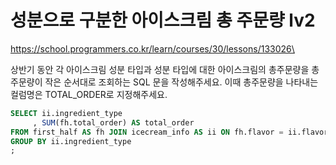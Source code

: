 # 성분으로 구분한 아이스크림 총 주문량 lv2
https://school.programmers.co.kr/learn/courses/30/lessons/133026\

상반기 동안 각 아이스크림 성분 타입과 성분 타입에 대한 아이스크림의 총주문량을 총주문량이 작은 순서대로 조회하는 SQL 문을 작성해주세요. 이때 총주문량을 나타내는 컬럼명은 TOTAL_ORDER로 지정해주세요.

```sql
SELECT ii.ingredient_type
     , SUM(fh.total_order) AS total_order
FROM first_half AS fh JOIN icecream_info AS ii ON fh.flavor = ii.flavor
GROUP BY ii.ingredient_type
;
```
